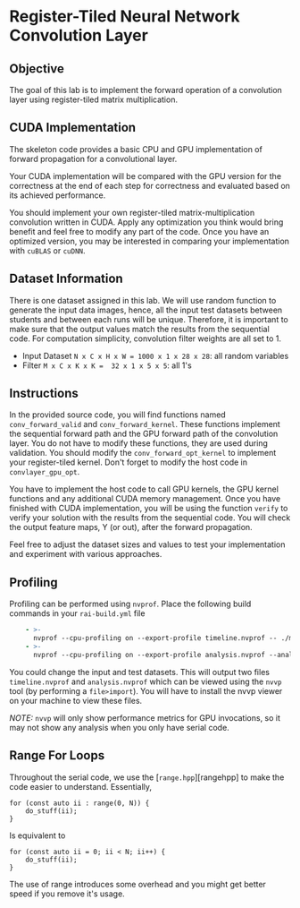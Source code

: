 # Register-Tiled Neural Network Convolution Layer

## Objective
The goal of this lab is to implement the forward operation of a convolution layer using register-tiled matrix multiplication.

## CUDA Implementation

The skeleton code provides a basic CPU and GPU implementation of forward propagation for a convolutional layer.

Your CUDA implementation will be compared with the GPU version for the correctness at the end of each step for correctness and evaluated based on its achieved performance.

You should implement your own register-tiled matrix-multiplication convolution written in CUDA.
Apply any optimization you think would bring benefit and feel free to modify any part of the code.
Once you have an optimized version, you may be interested in comparing your implementation with `cuBLAS` or `cuDNN`.

## Dataset Information

There is one dataset assigned in this lab. We will use random function to generate the input data images, hence, all the input test datasets between students and between each runs will be unique. Therefore, it is important to make sure that the output values match the results from the sequential code. For computation simplicity, convolution filter weights are all set to 1.

* Input Dataset `N x C x H x W = 1000 x 1 x 28 x 28`: all random variables
* Filter `M x C x K x K =  32 x 1 x 5 x 5`: all 1's

## Instructions

In the provided source code, you will find functions named `conv_forward_valid` and `conv_forward_kernel`.
These functions implement the sequential forward path and the GPU forward path of the convolution layer.
You do not have to modify these functions, they are used during validation.
You should modify the `conv_forward_opt_kernel` to implement your register-tiled kernel.
Don't forget to modify the host code in `convlayer_gpu_opt`.

You have to implement the host code to call GPU kernels, the GPU kernel functions and any additional CUDA memory management.
Once you have finished with CUDA implementation, you will be using the function `verify` to verify your solution with the results from the sequential code.
You will check the output feature maps, Y (or out), after the forward propagation.

Feel free to adjust the dataset sizes and values to test your implementation and experiment with various approaches.

## Profiling

Profiling can be performed using `nvprof`. Place the following build commands in your `rai-build.yml` file

```yaml
    - >-
      nvprof --cpu-profiling on --export-profile timeline.nvprof -- ./mybinary
    - >-
      nvprof --cpu-profiling on --export-profile analysis.nvprof --analysis-metrics -- ./mybinary
```

You could change the input and test datasets. This will output two files `timeline.nvprof` and `analysis.nvprof` which can be viewed using the `nvvp` tool (by performing a `file>import`). You will have to install the nvvp viewer on your machine to view these files.

_NOTE:_ `nvvp` will only show performance metrics for GPU invocations, so it may not show any analysis when you only have serial code.

## Range For Loops

Throughout the serial code, we use the [`range.hpp`][rangehpp] to make the code easier to understand. Essentially,

```{.cpp}
for (const auto ii : range(0, N)) {
    do_stuff(ii);
}
```

Is equivalent to

```{.cpp}
for (const auto ii = 0; ii < N; ii++) {
    do_stuff(ii);
}
```

The use of range introduces some overhead and you might get better speed if you remove it's usage.
